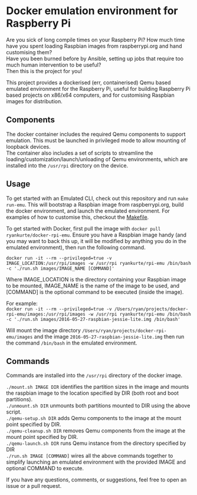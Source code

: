 # Docker emulation environment for Raspberry Pi

Are you sick of long compile times on your Raspberry Pi?
How much time have you spent loading Raspbian images from raspberrypi.org and hand customising them?  
Have you been burned before by Ansible, setting up jobs that require too much human intervention to be useful?  
Then this is the project for you!  

This project provides a dockerised (err, containerised) Qemu based emulated environment for the Raspberry Pi, useful for building Raspberry Pi based projects on x86/x64 computers, and for customising Raspbian images for distribution.

## Components
The docker container includes the required Qemu components to support emulation. This must be launched in privileged mode to allow mounting of loopback devices.  
The container also includes a set of scripts to streamline the loading/customization/launch/unloading of Qemu environments, which are installed into the `/usr/rpi` directory on the device.

## Usage

To get started with an Emulated CLI, check out this repository and run `make run-emu`. This will bootstrap a Raspbian image from raspberrypi.org, build the docker environment, and launch the emulated environment. For examples of how to customise this, checkout the [Makefile](Makefile).  

To get started with Docker, first pull the image with `docker pull ryankurte/docker-rpi-emu`. Ensure you have a Raspbian image handy (and you may want to back this up, it will be modified by anything you do in the emulated environment), then run the following command.  

`docker run -it --rm --privileged=true -v IMAGE_LOCATION:/usr/rpi/images -w /usr/rpi ryankurte/rpi-emu /bin/bash -c './run.sh images/IMAGE_NAME [COMMAND]'`  

Where IMAGE_LOCATION is the directory containing your Raspbian image to be mounted, IMAGE_NAME is the name of the image to be used, and [COMMAND] is the optional command to be executed (inside the image).  

For example:  
`docker run -it --rm --privileged=true -v /Users/ryan/projects/docker-rpi-emu/images:/usr/rpi/images -w /usr/rpi ryankurte/rpi-emu /bin/bash -c './run.sh images/2016-05-27-raspbian-jessie-lite.img /bin/bash'`  

Will mount the image directory `/Users/ryan/projects/docker-rpi-emu/images` and the image `2016-05-27-raspbian-jessie-lite.img` then run the command `/bin/bash` in the emulated environment.  

## Commands

Commands are installed into the `/usr/rpi` directory of the docker image.  

`./mount.sh IMAGE DIR` identifies the partition sizes in the image and mounts the raspbian image to the location specified by DIR (both root and boot partitions).  
`./unmount.sh DIR` unmounts both partitions mounted to DIR using the above script.  
`./qemu-setup.sh DIR` adds Qemu components to the image at the mount point specified by DIR.  
`./qemu-cleanup.sh DIR` removes Qemu components from the image at the mount point specified by DIR.  
`./qemu-launch.sh DIR` runs Qemu instance from the directory specified by DIR  
`./run.sh IMAGE [COMMAND]` wires all the above commands together to simplify launching an emulated environment with the provided IMAGE and optional COMMAND to execute.

If you have any questions, comments, or suggestions, feel free to open an issue or a pull request.  

